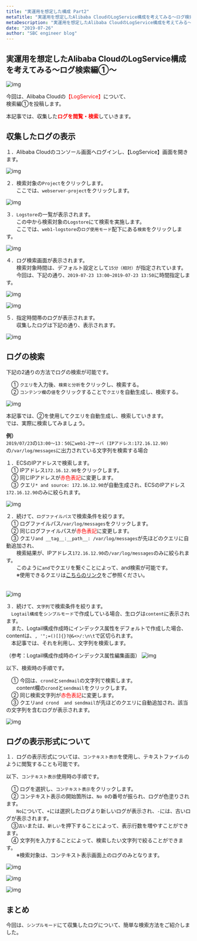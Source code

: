 ```yaml
---
title: "実運用を想定した構成 Part2"
metaTitle: "実運用を想定したAlibaba CloudのLogService構成を考えてみる～ログ検索編①～"
metaDescription: "実運用を想定したAlibaba CloudのLogService構成を考えてみる～ログ検索編①～"
date: "2019-07-26"
author: "SBC engineer blog"
---
```


## 実運用を想定したAlibaba CloudのLogService構成を考えてみる～ログ検索編①～

![img](https://raw.githubusercontent.com/sbcloud/help/master/content/usecase-LogService/LogService_images_26006613376466800/20190903123230.png "img")

今回は、Alibaba Cloudの<span style="color: #ff0000">【LogService】</span>について、   
検索編①を投稿します。   

本記事では、収集した<span style="color: #ff0000"><b>ログを閲覧・検索</b></span>していきます。   


## 収集したログの表示
   
１．Alibaba Cloudのコンソール画面へログインし、【LogService】画面を開きます。   
   
![img](https://raw.githubusercontent.com/sbcloud/help/master/content/usecase-LogService/LogService_images_26006613376466800/20190724150628.png "img")
   
   

２．検索対象の`Project`をクリックします。   
　　ここでは、`webserver-project`をクリックします。   
   
![img](https://raw.githubusercontent.com/sbcloud/help/master/content/usecase-LogService/LogService_images_26006613376466800/20190724150645.png "img")
   
   

３．`Logstore`の一覧が表示されます。   
　　この中から検索対象の`Logstore`にて検索を実施します。   
　　ここでは、`web1-logstore`の`ログ使用モード`配下にある`検索`をクリックします。   
   
![img](https://raw.githubusercontent.com/sbcloud/help/master/content/usecase-LogService/LogService_images_26006613376466800/20190724151054.png "img")
   
   

４．ログ検索画面が表示されます。   
　　検索対象時間は、デフォルト設定として`15分（相対）`が指定されています。   
　　今回は、下記の通り、`2019-07-23 13:00~2019-07-23 13:50`に時間指定します。   
   
![img](https://raw.githubusercontent.com/sbcloud/help/master/content/usecase-LogService/LogService_images_26006613376466800/20190724151109.png "img")
   
![img](https://raw.githubusercontent.com/sbcloud/help/master/content/usecase-LogService/LogService_images_26006613376466800/20190724151121.png "img")
   

５．指定時間帯のログが表示されます。   
　　収集したログは下記の通り、表示されます。   
   
![img](https://raw.githubusercontent.com/sbcloud/help/master/content/usecase-LogService/LogService_images_26006613376466800/20190724151133.png "img")
   


## ログの検索
下記の2通りの方法でログの検索が可能です。   
   
　① `クエリ`を入力後、`検索と分析`をクリックし、検索する。       
　② `コンテンツ欄`の`値`をクリックすることで`クエリ`を自動生成し、検索する。       
   
![img](https://raw.githubusercontent.com/sbcloud/help/master/content/usecase-LogService/LogService_images_26006613376466800/20190724155702.png "img")
   
本記事では、②を使用してクエリを自動生成し、検索していきます。       
では、実際に検索してみましょう。       

<b>例）</b>   
`2019/07/23`の`13:00～13：50`に`web1-2サーバ (IPアドレス:172.16.12.90)`の`/var/log/messages`に出力されている文字列を検索する場合        


１．ECSのIPアドレスで検索します。       
　① IPアドレス`172.16.12.90`をクリックします。        
　② 同じIPアドレスが<span style="color: #ff0000">赤色表記</span>に変更します。       
　③ クエリ`* and source: 172.16.12.90`が自動生成され、ECSのIPアドレス`172.16.12.90`のみに絞られます。       

      
![img](https://raw.githubusercontent.com/sbcloud/help/master/content/usecase-LogService/LogService_images_26006613376466800/20190724151517.png "img")
   
   

２．続けて、`ログファイルパス`で検索条件を絞ります。       
　① ログファイルパス`/var/log/messages`をクリックします。       
　② 同じログファイルパスが<span style="color: #ff0000">赤色表記</span>に変更します。       
　③ クエリ`and __tag__:__path__: /var/log/messages`が先ほどのクエリに自動追加され、       
　　検索結果が、IPアドレス`172.16.12.90`の`/var/log/messages`のみに絞られます。       
　　このように`and`でクエリを繋ぐことによって、and検索が可能です。       
　　※使用できるクエリは<a href="https://www.alibabacloud.com/help/doc-detail/29060.htm?spm=a21mg.p38356.b99.129.362c5f25R4rl0h">こちらのリンク</a>をご参照ください。   
　　
   
![img](https://raw.githubusercontent.com/sbcloud/help/master/content/usecase-LogService/LogService_images_26006613376466800/20190724160156.png "img")
   
   

３．続けて、`文字列`で検索条件を絞ります。   
　`Logtail構成`を`シンプルモード`で作成している場合、生ログは`content`に表示されます。   
　また、Logtail構成作成時にインデックス属性をデフォルトで作成した場合、contentは、`, '";=()[]{}?@&<>/:\n\t`で区切られます。   
　本記事では、それを利用し、文字列を検索します。   
   
（参考：Logtail構成作成時のインデックス属性編集画面）
![img](https://raw.githubusercontent.com/sbcloud/help/master/content/usecase-LogService/LogService_images_26006613376466800/20190724173836.png "img")   
   
以下、検索時の手順です。   

　① 今回は、`crond`と`sendmail`の文字列で検索します。   
　　content欄の`crond`と`sendmail`をクリックします。   
　② 同じ検索文字列が<span style="color: #ff0000">赤色表記</span>に変更します。   
　③ クエリ` and crond  and sendmail `が先ほどのクエリに自動追加され、該当の文字列を含むログが表示されます。   
   
![img](https://raw.githubusercontent.com/sbcloud/help/master/content/usecase-LogService/LogService_images_26006613376466800/20190724175124.png "img")
   
   


## ログの表示形式について
１．ログの表示形式については、`コンテキスト表示`を使用し、テキストファイルのように閲覧することも可能です。   
   
以下、`コンテキスト表示`使用時の手順です。   
   
　① ログを選択し、`コンテキスト表示`をクリックします。   
　② コンテキスト表示の開始箇所は、`No 0`の番号が振られ、ログが色塗りされます。   
　　`No`について、`+`には選択したログより新しいログが表示され、`-`には、古いログが表示されます。   
　③`古い`または、`新しい`を押下することによって、表示行数を増やすことができます。   
　④ 文字列を入力することによって、検索したい文字列で絞ることができます。   
　　※検索対象は、コンテキスト表示画面上のログのみとなります。   
   
![img](https://raw.githubusercontent.com/sbcloud/help/master/content/usecase-LogService/LogService_images_26006613376466800/20190724170233.png "img")
   
![img](https://raw.githubusercontent.com/sbcloud/help/master/content/usecase-LogService/LogService_images_26006613376466800/20190724170256.png "img")
   
![img](https://raw.githubusercontent.com/sbcloud/help/master/content/usecase-LogService/LogService_images_26006613376466800/20190724170310.png "img")
   

## まとめ
今回は、`シンプルモード`にて収集したログについて、簡単な検索方法をご紹介しました。   


